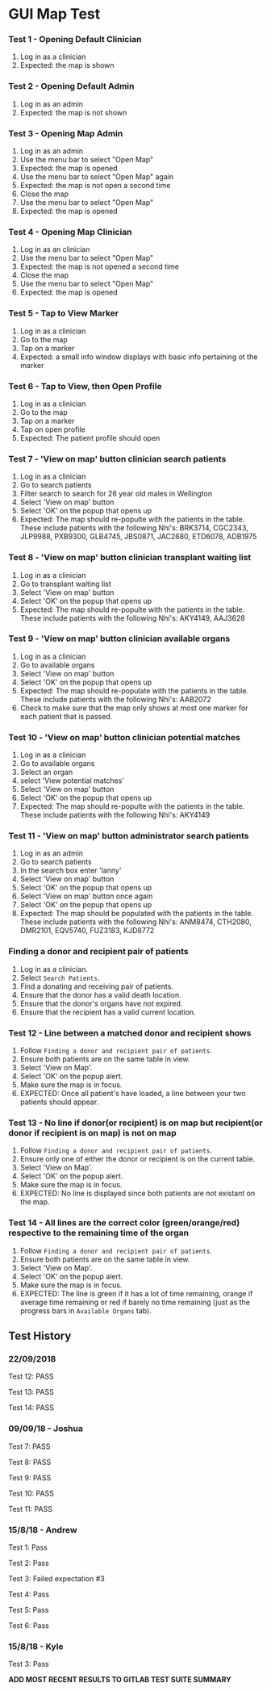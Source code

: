 # GUI Map Test


### Test 1 - Opening Default Clinician

1. Log in as a clinician
2. Expected: the map is shown

### Test 2 - Opening Default Admin

1. Log in as an admin
2. Expected: the map is not shown

### Test 3 - Opening Map Admin

1. Log in as an admin
2. Use the menu bar to select "Open Map"
3. Expected: the map is opened
4. Use the menu bar to select "Open Map" again
5. Expected: the map is not open a second time
6. Close the map
7. Use the menu bar to select "Open Map"
8. Expected: the map is opened

### Test 4 - Opening Map Clinician

1. Log in as an clinician
2. Use the menu bar to select "Open Map"
3. Expected: the map is not opened a second time
4. Close the map
5. Use the menu bar to select "Open Map"
6. Expected: the map is opened

### Test 5 - Tap to View Marker

1. Log in as a clinician
2. Go to the map
3. Tap on a marker
4. Expected: a small info window displays with basic info pertaining ot the marker

### Test 6 - Tap to View, then Open Profile

1. Log in as a clinician
2. Go to the map
3. Tap on a marker
4. Tap on open profile
5. Expected: The patient profile should open

### Test 7 - 'View on map' button clinician search patients

1. Log in as a clinician
2. Go to search patients
3. Filter search to search for 26 year old males in Wellington
3. Select 'View on map' button
4. Select 'OK' on the popup that opens up
5. Expected: The map should re-populte with the patients in the table. These include patients with the following Nhi's: BRK3714, CGC2343, JLP9988, PXB9300, GLB4745, JBS0871, JAC2680, ETD6078, ADB1975

### Test 8 - 'View on map' button clinician transplant waiting list

1. Log in as a clinician
2. Go to transplant waiting list
3. Select 'View on map' button
4. Select 'OK' on the popup that opens up
5. Expected: The map should re-populte with the patients in the table. These include patients with the following Nhi's: AKY4149, AAJ3628

### Test 9 - 'View on map' button clinician available organs

1. Log in as a clinician
2. Go to available organs
3. Select 'View on map' button
4. Select 'OK' on the popup that opens up
5. Expected: The map should re-populate with the patients in the table. These include patients with the following Nhi's: AAB2072
6. Check to make sure that the map only shows at most one marker for each patient that is passed.

### Test 10 - 'View on map' button clinician potential matches

1. Log in as a clinician
2. Go to available organs
3. Select an organ
4. select 'View potential matches'
5. Select 'View on map' button
6. Select 'OK' on the popup that opens up
7. Expected: The map should re-populte with the patients in the table. These include patients with the following Nhi's: AKY4149

### Test 11 - 'View on map' button administrator search patients

1. Log in as an admin
2. Go to search patients
3. In the search box enter 'lanny'
4. Select 'View on map' button
5. Select 'OK' on the popup that opens up
6. Select 'View on map' button once again
7. Select 'OK' on the popup that opens up
8. Expected: The map should be populated with the patients in the table. These include patients with the following Nhi's: ANM8474, CTH2080, DMR2101, EQV5740, FUZ3183, KJD8772

### Finding a donor and recipient pair of patients

1. Log in as a clinician.
2. Select `Search Patients`.
3. Find a donating and receiving pair of patients.
4. Ensure that the donor has a valid death location.
5. Ensure that the donor's organs have not expired.
6. Ensure that the recipient has a valid current location.

### Test 12 - Line between a matched donor and recipient shows

1. Follow `Finding a donor and recipient pair of patients`.
2. Ensure both patients are on the same table in view. 
3. Select 'View on Map'.
4. Select 'OK' on the popup alert.
5. Make sure the map is in focus.
6. EXPECTED: Once all patient's have loaded, a line between your two patients should appear.

### Test 13 - No line if donor(or recipient) is on map but recipient(or donor if recipient is on map) is not on map

1. Follow `Finding a donor and recipient pair of patients`.
2. Ensure only one of either the donor or recipient is on the current table.
3. Select 'View on Map'.
4. Select 'OK' on the popup alert.
5. Make sure the map is in focus.
6. EXPECTED: No line is displayed since both patients are not existant on the map.

### Test 14 - All lines are the correct color (green/orange/red) respective to the remaining time of the organ

1. Follow `Finding a donor and recipient pair of patients`.
2. Ensure both patients are on the same table in view.
3. Select 'View on Map'.
4. Select 'OK' on the popup alert.
5. Make sure the map is in focus.
6. EXPECTED: The line is green if it has a lot of time remaining, orange if average time remaining or red if barely no time remaining (just as the progress bars in `Available Organs` tab).

## Test History

### 22/09/2018

Test 12: PASS

Test 13: PASS

Test 14: PASS

### 09/09/18 - Joshua

Test 7: PASS

Test 8: PASS

Test 9: PASS

Test 10: PASS

Test 11: PASS

### 15/8/18 - Andrew

Test 1: Pass

Test 2: Pass

Test 3: Failed expectation #3

Test 4: Pass

Test 5: Pass

Test 6: Pass

### 15/8/18 - Kyle

Test 3: Pass

**ADD MOST RECENT RESULTS TO GITLAB TEST SUITE SUMMARY**

